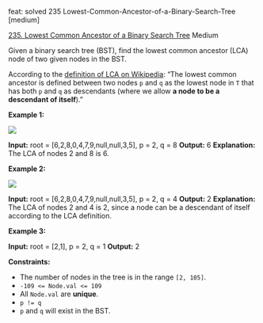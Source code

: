 feat: solved 235 Lowest-Common-Ancestor-of-a-Binary-Search-Tree [medium]

[235. Lowest Common Ancestor of a Binary Search Tree](https://leetcode.com/problems/lowest-common-ancestor-of-a-binary-search-tree/)
Medium

Given a binary search tree (BST), find the lowest common ancestor (LCA) node of two given nodes in the BST.

According to the  [definition of LCA on Wikipedia](https://en.wikipedia.org/wiki/Lowest_common_ancestor): “The lowest common ancestor is defined between two nodes  `p`  and  `q`  as the lowest node in  `T`  that has both  `p`  and  `q`  as descendants (where we allow  **a node to be a descendant of itself**).”

**Example 1:**

![](https://assets.leetcode.com/uploads/2018/12/14/binarysearchtree_improved.png)

**Input:** root = [6,2,8,0,4,7,9,null,null,3,5], p = 2, q = 8
**Output:** 6
**Explanation:** The LCA of nodes 2 and 8 is 6.

**Example 2:**

![](https://assets.leetcode.com/uploads/2018/12/14/binarysearchtree_improved.png)

**Input:** root = [6,2,8,0,4,7,9,null,null,3,5], p = 2, q = 4
**Output:** 2
**Explanation:** The LCA of nodes 2 and 4 is 2, since a node can be a descendant of itself according to the LCA definition.

**Example 3:**

**Input:** root = [2,1], p = 2, q = 1
**Output:** 2

**Constraints:**

-   The number of nodes in the tree is in the range  `[2, 105]`.
-   `-109 <= Node.val <= 109`
-   All  `Node.val`  are  **unique**.
-   `p != q`
-   `p`  and  `q`  will exist in the BST.